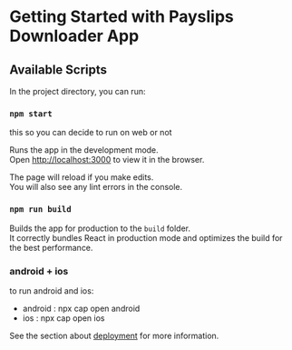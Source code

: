 # Getting Started with Payslips Downloader App

## Available Scripts

In the project directory, you can run:

### `npm start` 

this so you can decide to run on web or not

Runs the app in the development mode.\
Open [http://localhost:3000](http://localhost:3000) to view it in the browser.

The page will reload if you make edits.\
You will also see any lint errors in the console.

### `npm run build`

Builds the app for production to the `build` folder.\
It correctly bundles React in production mode and optimizes the build for the best performance.

### android + ios 
to run android and ios:

- android : npx cap open android
- ios : npx cap open ios

See the section about [deployment](https://facebook.github.io/create-react-app/docs/deployment) for more information.
